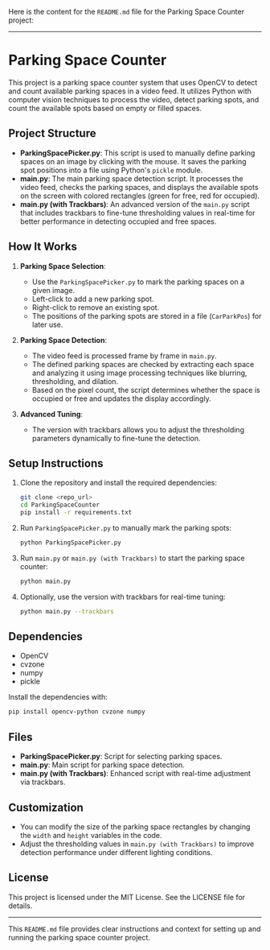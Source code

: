Here is the content for the `README.md` file for the Parking Space Counter project:

---

# Parking Space Counter

This project is a parking space counter system that uses OpenCV to detect and count available parking spaces in a video feed. It utilizes Python with computer vision techniques to process the video, detect parking spots, and count the available spots based on empty or filled spaces.

## Project Structure

- **ParkingSpacePicker.py**: This script is used to manually define parking spaces on an image by clicking with the mouse. It saves the parking spot positions into a file using Python's `pickle` module.
- **main.py**: The main parking space detection script. It processes the video feed, checks the parking spaces, and displays the available spots on the screen with colored rectangles (green for free, red for occupied).
- **main.py (with Trackbars)**: An advanced version of the `main.py` script that includes trackbars to fine-tune thresholding values in real-time for better performance in detecting occupied and free spaces.

## How It Works

1. **Parking Space Selection**:  
   - Use the `ParkingSpacePicker.py` to mark the parking spaces on a given image.
   - Left-click to add a new parking spot.
   - Right-click to remove an existing spot.
   - The positions of the parking spots are stored in a file (`CarParkPos`) for later use.

2. **Parking Space Detection**:  
   - The video feed is processed frame by frame in `main.py`.
   - The defined parking spaces are checked by extracting each space and analyzing it using image processing techniques like blurring, thresholding, and dilation.
   - Based on the pixel count, the script determines whether the space is occupied or free and updates the display accordingly.

3. **Advanced Tuning**:  
   - The version with trackbars allows you to adjust the thresholding parameters dynamically to fine-tune the detection.

## Setup Instructions

1. Clone the repository and install the required dependencies:
   ```bash
   git clone <repo_url>
   cd ParkingSpaceCounter
   pip install -r requirements.txt
   ```

2. Run `ParkingSpacePicker.py` to manually mark the parking spots:
   ```bash
   python ParkingSpacePicker.py
   ```

3. Run `main.py` or `main.py (with Trackbars)` to start the parking space counter:
   ```bash
   python main.py
   ```

4. Optionally, use the version with trackbars for real-time tuning:
   ```bash
   python main.py --trackbars
   ```

## Dependencies

- OpenCV
- cvzone
- numpy
- pickle

Install the dependencies with:
```bash
pip install opencv-python cvzone numpy
```

## Files

- **ParkingSpacePicker.py**: Script for selecting parking spaces.
- **main.py**: Main script for parking space detection.
- **main.py (with Trackbars)**: Enhanced script with real-time adjustment via trackbars.

## Customization

- You can modify the size of the parking space rectangles by changing the `width` and `height` variables in the code.
- Adjust the thresholding values in `main.py (with Trackbars)` to improve detection performance under different lighting conditions.

## License

This project is licensed under the MIT License. See the LICENSE file for details.

---

This `README.md` file provides clear instructions and context for setting up and running the parking space counter project.
